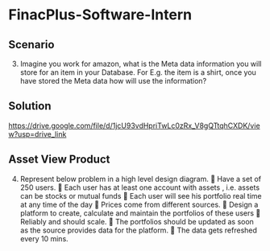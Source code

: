 # FinacPlus-Software-Intern

## Scenario
3. Imagine you work for amazon, what is the Meta data information you will store for
an item in your Database. For E.g. the item is a shirt, once you have stored the Meta
data how will use the information?

## Solution
https://drive.google.com/file/d/1jcU93vdHpriTwLc0zRx_V8gQTtqhCXDK/view?usp=drive_link

## Asset View Product
4. Represent below problem in a high level design diagram.
 Have a set of 250 users.
 Each user has at least one account with assets , i.e. assets can be stocks or mutual
funds
 Each user will see his portfolio real time at any time of the day
 Prices come from different sources.
 Design a platform to create, calculate and maintain the portfolios of these users
 Reliably and should scale.
 The portfolios should be updated as soon as the source provides data for the
platform.
 The data gets refreshed every 10 mins.

